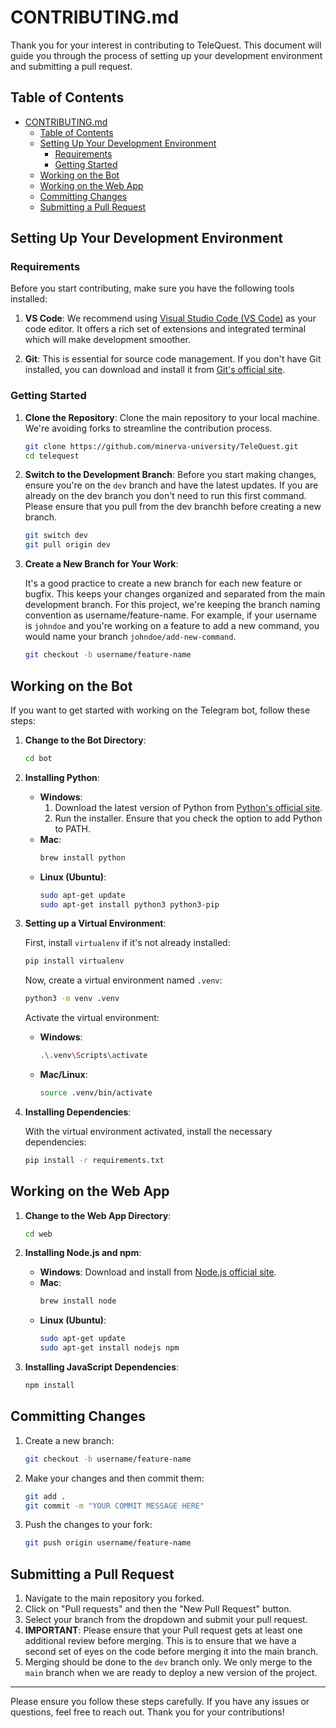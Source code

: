 # CONTRIBUTING.md

Thank you for your interest in contributing to TeleQuest. This document will guide you through the process of setting up your development environment and submitting a pull request.

## Table of Contents
- [CONTRIBUTING.md](#contributingmd)
  - [Table of Contents](#table-of-contents)
  - [Setting Up Your Development Environment](#setting-up-your-development-environment)
    - [Requirements](#requirements)
    - [Getting Started](#getting-started)
  - [Working on the Bot](#working-on-the-bot)
  - [Working on the Web App](#working-on-the-web-app)
  - [Committing Changes](#committing-changes)
  - [Submitting a Pull Request](#submitting-a-pull-request)

## Setting Up Your Development Environment

### Requirements

Before you start contributing, make sure you have the following tools installed:

1. **VS Code**: We recommend using [Visual Studio Code (VS Code)](https://code.visualstudio.com/) as your code editor. It offers a rich set of extensions and integrated terminal which will make development smoother.

2. **Git**: This is essential for source code management. If you don't have Git installed, you can download and install it from [Git's official site](https://git-scm.com/).

### Getting Started

1. **Clone the Repository**: Clone the main repository to your local machine. We're avoiding forks to streamline the contribution process.

    ```bash
    git clone https://github.com/minerva-university/TeleQuest.git
    cd telequest
    ```

2. **Switch to the Development Branch**: Before you start making changes, ensure you're on the `dev` branch and have the latest updates. If you are already on the dev branch you don't need to run this first command. Please ensure that you pull from the dev branchh before creating a new branch.

    ```bash
    git switch dev
    git pull origin dev
    ```

3. **Create a New Branch for Your Work**:

   It's a good practice to create a new branch for each new feature or bugfix. This keeps your changes organized and separated from the main development branch. For this project, we're keeping the branch naming convention as username/feature-name. For example, if your username is `johndoe` and you're working on a feature to add a new command, you would name your branch `johndoe/add-new-command`.

   ```bash
   git checkout -b username/feature-name
   ```

## Working on the Bot

If you want to get started with working on the Telegram bot, follow these steps:

1. **Change to the Bot Directory**:
   
   ```bash
   cd bot
   ```

2. **Installing Python**:

   - **Windows**:
     1. Download the latest version of Python from [Python's official site](https://www.python.org/downloads/windows/).
     2. Run the installer. Ensure that you check the option to add Python to PATH.
   - **Mac**:
     ```bash
     brew install python
     ```
   - **Linux (Ubuntu)**:
     ```bash
     sudo apt-get update
     sudo apt-get install python3 python3-pip
     ```

3. **Setting up a Virtual Environment**:

   First, install `virtualenv` if it's not already installed:

   ```bash
   pip install virtualenv
   ```

   Now, create a virtual environment named `.venv`:

   ```bash
   python3 -m venv .venv
   ```

   Activate the virtual environment:

   - **Windows**:
     ```bash
     .\.venv\Scripts\activate
     ```
   - **Mac/Linux**:
     ```bash
     source .venv/bin/activate
     ```

4. **Installing Dependencies**:
   
   With the virtual environment activated, install the necessary dependencies:

   ```bash
   pip install -r requirements.txt
   ```

## Working on the Web App

1. **Change to the Web App Directory**:

   ```bash
   cd web
   ```

2. **Installing Node.js and npm**:

   - **Windows**: Download and install from [Node.js official site](https://nodejs.org/).
   - **Mac**:
     ```bash
     brew install node
     ```
   - **Linux (Ubuntu)**:
     ```bash
     sudo apt-get update
     sudo apt-get install nodejs npm
     ```

3. **Installing JavaScript Dependencies**:

   ```bash
   npm install
   ```

## Committing Changes

1. Create a new branch:

   ```bash
   git checkout -b username/feature-name
   ```

2. Make your changes and then commit them:

   ```bash
   git add .
   git commit -m "YOUR COMMIT MESSAGE HERE"
   ```

3. Push the changes to your fork:

   ```bash
   git push origin username/feature-name
   ```

## Submitting a Pull Request

1. Navigate to the main repository you forked.
2. Click on "Pull requests" and then the "New Pull Request" button.
3. Select your branch from the dropdown and submit your pull request.
4. **IMPORTANT**: Please ensure that your Pull request gets at least one additional review before merging. This is to ensure that we have a second set of eyes on the code before merging it into the main branch.
5. Merging should be done to the `dev` branch only. We only merge to the `main` branch when we are ready to deploy a new version of the project.

---

Please ensure you follow these steps carefully. If you have any issues or questions, feel free to reach out. Thank you for your contributions!